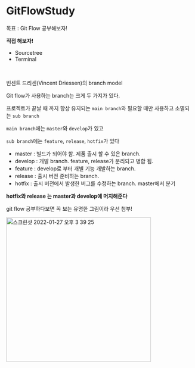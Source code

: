 # GitFlowStudy

목표 : Git Flow 공부해보자!

**직접 해보자!**
- Sourcetree
- Terminal

<br>

빈센트 드리센(Vincent Driessen)의 branch model


Git flow가 사용하는 branch는 크게 두 가지가 있다.

프로젝트가 끝날 때 까지 항상 유지되는 `main branch`와 필요할 때만 사용하고 소멸되는 `sub branch`

`main branch`에는 `master`와 `develop`가 있고

`sub branch`에는 `feature`, `release`, `hotfix`가 있다

- master : 빌드가 되어야 함. 제품 출시 할 수 있은 branch.
- develop : 개발 branch. feature, release가 분리되고 병합 됨.
- feature : develop로 부터 개별 기능 개발하는 branch.
- release : 출시 버전 준비하는 branch. 
- hotfix : 출시 버전에서 발생한 버그를 수정하는 branch. master에서 분기

**hotfix와 release 는 master과 develop에 머지해준다**


git flow 공부하다보면 꼭 보는 유명한 그림이라 우선 첨부!


<img width="388" alt="스크린샷 2022-01-27 오후 3 39 25" src="https://user-images.githubusercontent.com/98507062/151305259-c96dc9c2-c0e8-40b1-aa9a-961f2638d90c.png">

